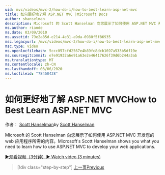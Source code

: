 ```yaml
---
uid: mvc/videos/mvc-2/how-do-i/how-to-best-learn-asp-net-mvc
title: 如何更好地了解 ASP.NET MVC |Microsoft Docs
author: shanselman
description: Microsoft 的 Scott Hanselman 向您展示了如何使用 ASP.NET MVC 开发您的 web 应用程序所需的内容。
ms.author: riande
ms.date: 03/09/2010
ms.assetid: 79e2a85d-e214-4e31-a9da-0980f5f86935
msc.legacyurl: /mvc/videos/mvc-2/how-do-i/how-to-best-learn-asp-net-mvc
msc.type: video
ms.openlocfilehash: 5ccc057cfd2567e4b89fc8dcb1697a533b5df19e
ms.sourcegitcommit: e7e91932a6e91a63e2e46417626f39d6b244a3ab
ms.translationtype: MT
ms.contentlocale: zh-CN
ms.lasthandoff: 03/06/2020
ms.locfileid: "78450428"
---
```

# <a name="how-to-best-learn-aspnet-mvc"></a><span data-ttu-id="f182c-103">如何更好地了解 ASP.NET MVC</span><span class="sxs-lookup"><span data-stu-id="f182c-103">How to Best Learn ASP.NET MVC</span></span>

<span data-ttu-id="f182c-104">作者： [Scott Hanselman](https://github.com/shanselman)</span><span class="sxs-lookup"><span data-stu-id="f182c-104">by [Scott Hanselman](https://github.com/shanselman)</span></span>

<span data-ttu-id="f182c-105">Microsoft 的 Scott Hanselman 向您展示了如何使用 ASP.NET MVC 开发您的 web 应用程序所需的内容。</span><span class="sxs-lookup"><span data-stu-id="f182c-105">Microsoft's Scott Hanselman shows you what you need to learn how to use ASP.NET MVC to develop your web applications.</span></span>

[<span data-ttu-id="f182c-106">&#9654;观看视频（3分钟）</span><span class="sxs-lookup"><span data-stu-id="f182c-106">&#9654; Watch video (3 minutes)</span></span>](https://channel9.msdn.com/Blogs/ASP-NET-Site-Videos/how-to-best-learn-asp-net-mvc)

> [!div class="step-by-step"]
> [<span data-ttu-id="f182c-107">上一页</span><span class="sxs-lookup"><span data-stu-id="f182c-107">Previous</span></span>](5-minute-introduction-to-aspnet-mvc.md)
